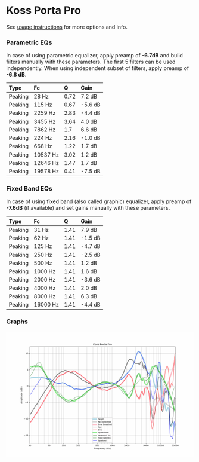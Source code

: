 # Koss Porta Pro
See [usage instructions](https://github.com/jaakkopasanen/AutoEq#usage) for more options and info.

### Parametric EQs
In case of using parametric equalizer, apply preamp of **-6.7dB** and build filters manually
with these parameters. The first 5 filters can be used independently.
When using independent subset of filters, apply preamp of **-6.8 dB**.

| Type    | Fc       |    Q | Gain    |
|:--------|:---------|:-----|:--------|
| Peaking | 28 Hz    | 0.72 | 7.2 dB  |
| Peaking | 115 Hz   | 0.67 | -5.6 dB |
| Peaking | 2259 Hz  | 2.83 | -4.4 dB |
| Peaking | 3455 Hz  | 3.64 | 4.0 dB  |
| Peaking | 7862 Hz  | 1.7  | 6.6 dB  |
| Peaking | 224 Hz   | 2.16 | -1.0 dB |
| Peaking | 668 Hz   | 1.22 | 1.7 dB  |
| Peaking | 10537 Hz | 3.02 | 1.2 dB  |
| Peaking | 12646 Hz | 1.47 | 1.7 dB  |
| Peaking | 19578 Hz | 0.41 | -7.5 dB |

### Fixed Band EQs
In case of using fixed band (also called graphic) equalizer, apply preamp of **-7.6dB**
(if available) and set gains manually with these parameters.

| Type    | Fc       |    Q | Gain    |
|:--------|:---------|:-----|:--------|
| Peaking | 31 Hz    | 1.41 | 7.9 dB  |
| Peaking | 62 Hz    | 1.41 | -1.5 dB |
| Peaking | 125 Hz   | 1.41 | -4.7 dB |
| Peaking | 250 Hz   | 1.41 | -2.5 dB |
| Peaking | 500 Hz   | 1.41 | 1.2 dB  |
| Peaking | 1000 Hz  | 1.41 | 1.6 dB  |
| Peaking | 2000 Hz  | 1.41 | -3.6 dB |
| Peaking | 4000 Hz  | 1.41 | 2.0 dB  |
| Peaking | 8000 Hz  | 1.41 | 6.3 dB  |
| Peaking | 16000 Hz | 1.41 | -4.4 dB |

### Graphs
![](./Koss%20Porta%20Pro.png)